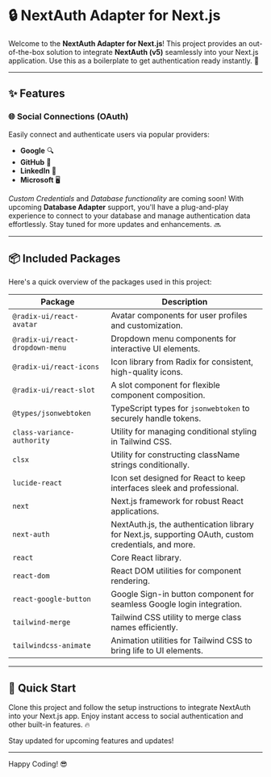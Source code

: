 # 🔒 NextAuth Adapter for Next.js

Welcome to the **NextAuth Adapter for Next.js**! This project provides an out-of-the-box solution to integrate **NextAuth (v5)** seamlessly into your Next.js application. Use this as a boilerplate to get authentication ready instantly. 🎉

---

## ✨ Features

### 🌐 **Social Connections (OAuth)**
Easily connect and authenticate users via popular providers:

- **Google** 🔍
- **GitHub** 🐙
- **LinkedIn** 💼
- **Microsoft** 🖥️

*Custom Credentials* and *Database functionality* are coming soon! With upcoming **Database Adapter** support, you'll have a plug-and-play experience to connect to your database and manage authentication data effortlessly. Stay tuned for more updates and enhancements. 🔜

---

## 📦 Included Packages

Here's a quick overview of the packages used in this project:

| Package                        | Description |
| ------------------------------ | ----------- |
| `@radix-ui/react-avatar`       | Avatar components for user profiles and customization. |
| `@radix-ui/react-dropdown-menu`| Dropdown menu components for interactive UI elements. |
| `@radix-ui/react-icons`        | Icon library from Radix for consistent, high-quality icons. |
| `@radix-ui/react-slot`         | A slot component for flexible component composition. |
| `@types/jsonwebtoken`          | TypeScript types for `jsonwebtoken` to securely handle tokens. |
| `class-variance-authority`     | Utility for managing conditional styling in Tailwind CSS. |
| `clsx`                         | Utility for constructing className strings conditionally. |
| `lucide-react`                 | Icon set designed for React to keep interfaces sleek and professional. |
| `next`                         | Next.js framework for robust React applications. |
| `next-auth`                    | NextAuth.js, the authentication library for Next.js, supporting OAuth, custom credentials, and more. |
| `react`                        | Core React library. |
| `react-dom`                    | React DOM utilities for component rendering. |
| `react-google-button`          | Google Sign-in button component for seamless Google login integration. |
| `tailwind-merge`               | Tailwind CSS utility to merge class names efficiently. |
| `tailwindcss-animate`          | Animation utilities for Tailwind CSS to bring life to UI elements. |

---

## 🚀 Quick Start

Clone this project and follow the setup instructions to integrate NextAuth into your Next.js app. Enjoy instant access to social authentication and other built-in features. 🔥

Stay updated for upcoming features and updates!

---

Happy Coding! 😎
